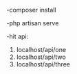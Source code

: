-composer install

-php artisan serve

-hit api:
1. localhost/api/one
2. localhost/api/two
3. localhost/api/three
